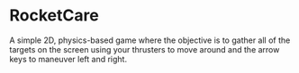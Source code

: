 # RocketCare
A simple 2D, physics-based game where the objective is to gather all of the targets on the screen using your thrusters to move around and the arrow keys to maneuver left and right.

